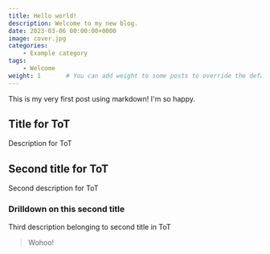 ```yaml
---
title: Hello world!
description: Welcome to my new blog.
date: 2023-03-06 00:00:00+0000
image: cover.jpg
categories:
    - Example category
tags:
    - Welcome
weight: 1       # You can add weight to some posts to override the default sorting (date descending)
---
```


This is my very first post using markdown! I'm so happy.

## Title for ToT

Description for ToT

## Second title for  ToT

Second description for ToT

### Drilldown on this second title

Third description belonging to second title in ToT

> Wohoo!